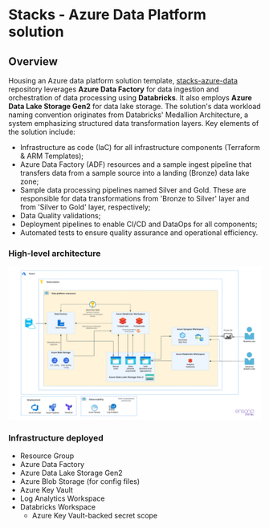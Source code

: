 # Stacks - Azure Data Platform solution

## Overview

Housing an Azure data platform solution template, [stacks-azure-data](https://github.com/amido/stacks-azure-data)
repository leverages **Azure Data Factory** for data ingestion and orchestration of data processing
using **Databricks**. It also employs **Azure Data Lake Storage Gen2** for data lake storage.
The solution's data workload naming convention originates from Databricks' Medallion Architecture,
a system emphasizing structured data transformation layers. Key elements of the solution include:

* Infrastructure as code (IaC) for all infrastructure components (Terraform & ARM Templates);
* Azure Data Factory (ADF) resources and a sample ingest pipeline that transfers data from a sample
source into a landing (Bronze) data lake zone;
* Sample data processing pipelines named Silver and Gold. These are responsible for data
transformations from 'Bronze to Silver' layer and from 'Silver to Gold' layer, respectively;
* Data Quality validations;
* Deployment pipelines to enable CI/CD and DataOps for all components;
* Automated tests to ensure quality assurance and operational efficiency.

### High-level architecture

![High-level architecture](images/Stacks_Azure_Data_Platform-HLD.png?raw=true "High-level architecture")

### Infrastructure deployed
* Resource Group
* Azure Data Factory
* Azure Data Lake Storage Gen2
* Azure Blob Storage (for config files)
* Azure Key Vault
* Log Analytics Workspace
* Databricks Workspace
  * Azure Key Vault-backed secret scope
